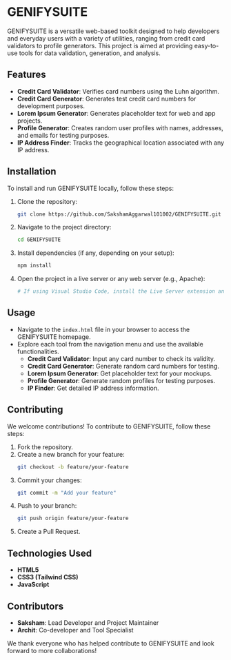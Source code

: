 # GENIFYSUITE

GENIFYSUITE is a versatile web-based toolkit designed to help developers and everyday users with a variety of utilities, ranging from credit card validators to profile generators. This project is aimed at providing easy-to-use tools for data validation, generation, and analysis.

## Features

- **Credit Card Validator**: Verifies card numbers using the Luhn algorithm.
- **Credit Card Generator**: Generates test credit card numbers for development purposes.
- **Lorem Ipsum Generator**: Generates placeholder text for web and app projects.
- **Profile Generator**: Creates random user profiles with names, addresses, and emails for testing purposes.
- **IP Address Finder**: Tracks the geographical location associated with any IP address.

## Installation

To install and run GENIFYSUITE locally, follow these steps:

1. Clone the repository:
    ```bash
    git clone https://github.com/SakshamAggarwal101002/GENIFYSUITE.git
    ```

2. Navigate to the project directory:
    ```bash
    cd GENIFYSUITE
    ```

3. Install dependencies (if any, depending on your setup):
    ```bash
    npm install
    ```

4. Open the project in a live server or any web server (e.g., Apache):
    ```bash
    # If using Visual Studio Code, install the Live Server extension and click "Go Live".
    ```

## Usage

- Navigate to the `index.html` file in your browser to access the GENIFYSUITE homepage.
- Explore each tool from the navigation menu and use the available functionalities.
    - **Credit Card Validator**: Input any card number to check its validity.
    - **Credit Card Generator**: Generate random card numbers for testing.
    - **Lorem Ipsum Generator**: Get placeholder text for your mockups.
    - **Profile Generator**: Generate random profiles for testing purposes.
    - **IP Finder**: Get detailed IP address information.

## Contributing

We welcome contributions! To contribute to GENIFYSUITE, follow these steps:

1. Fork the repository.
2. Create a new branch for your feature:
    ```bash
    git checkout -b feature/your-feature
    ```
3. Commit your changes:
    ```bash
    git commit -m "Add your feature"
    ```
4. Push to your branch:
    ```bash
    git push origin feature/your-feature
    ```
5. Create a Pull Request.

## Technologies Used

- **HTML5**
- **CSS3 (Tailwind CSS)**
- **JavaScript**

## Contributors

- **Saksham**: Lead Developer and Project Maintainer
- **Archit**: Co-developer and Tool Specialist

We thank everyone who has helped contribute to GENIFYSUITE and look forward to more collaborations!

